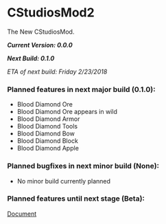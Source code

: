 # CStudiosMod2
The New CStudiosMod. 


***Current Version: 0.0.0***

***Next Build: 0.1.0***

*ETA of next build: Friday 2/23/2018*

### Planned features in next major build (0.1.0):
- Blood Diamond Ore
- Blood Diamond Ore appears in wild
- Blood Diamond Armor
- Blood Diamond Tools
- Blood Diamond Bow
- Blood Diamond Block
- Blood Diamond Apple
### Planned bugfixes in next minor build (None):
- No minor build currently planned

### Planned features until next stage (Beta):

 [Document](https://docs.google.com/document/d/1UkmXEk-Hc_ShE9AJSIyjhweGXfwMqMpUhbA73O5-pl8/edit#heading=h.5zof30l0u387)
